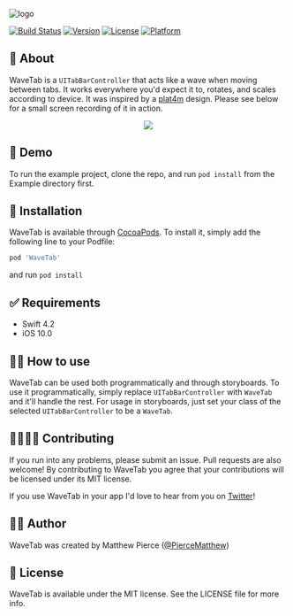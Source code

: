 ![logo](https://i.imgur.com/C0D4KeZ.png)

[![Build Status](https://app.bitrise.io/app/872a9d3de5f313cb/status.svg?token=1CGq75nCwZ7K0HnlDgCamA&branch=master)](https://app.bitrise.io/app/872a9d3de5f313cb)
[![Version](https://img.shields.io/cocoapods/v/WaveTab.svg?style=flat)](https://cocoapods.org/pods/WaveTab)
[![License](https://img.shields.io/cocoapods/l/WaveTab.svg?style=flat)](https://cocoapods.org/pods/WaveTab)
[![Platform](https://img.shields.io/cocoapods/p/WaveTab.svg?style=flat)](https://cocoapods.org/pods/WaveTab)

## 🤔 About 

WaveTab is a `UITabBarController` that acts like a wave when moving between tabs. It works everywhere you'd expect it to, rotates, and scales according to device. It was inspired by a [plat4m](https://www.instagram.com/p/BtyXrgLjVkD/?igshid=8fsg1k1l0tt9) design. Please see below for a small screen recording of it in action.

<p align="center">
  <img src="https://media.giphy.com/media/kEcHOyKbvfqvFEX91x/giphy.gif">
</p>


## 🌊 Demo 

To run the example project, clone the repo, and run `pod install` from the Example directory first.

## 📲 Installation 

WaveTab is available through [CocoaPods](https://cocoapods.org). To install
it, simply add the following line to your Podfile:

```ruby
pod 'WaveTab'
```

and run `pod install`

## ✅ Requirements 
- Swift 4.2
- iOS 10.0

## 👩‍💻 How to use

WaveTab can be used both programmatically and through storyboards. To use it programmatically, simply replace `UITabBarController` with `WaveTab` and it'll handle the rest. For usage in storyboards, just set your class of the selected `UITabBarController` to be a `WaveTab`.

## 👨‍👩‍👧‍👦 Contributing

If you run into any problems, please submit an issue. Pull requests are also welcome! By contributing to WaveTab you agree that your contributions will be licensed under its MIT license.

If you use WaveTab in your app I'd love to hear from you on [Twitter](https://twitter.com/PierceMatthew)!

## 🙋‍♂️ Author

WaveTab was created by Matthew Pierce ([@PierceMatthew](https://twitter.com/PierceMatthew))

## 🔖 License

WaveTab is available under the MIT license. See the LICENSE file for more info.
